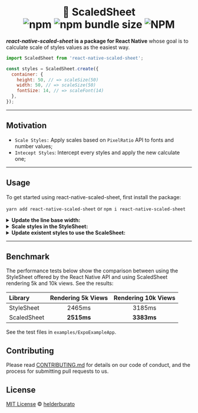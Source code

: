 <h1 align="center">
  📏 ScaledSheet

  <br />
  <img alt="npm" src="https://img.shields.io/npm/v/react-native-scaled-sheet">
  <img alt="npm bundle size" src="https://img.shields.io/bundlephobia/min/react-native-scaled-sheet">
  <img alt="NPM" src="https://img.shields.io/npm/l/react-native-scaled-sheet">
</h1>

<p><strong><i>react-native-scaled-sheet</i> is a package for React Native</strong> whose goal is to calculate scale of styles values as the easiest way.</p>

```jsx
import ScaledSheet from 'react-native-scaled-sheet';

const styles = ScaledSheet.create({
  container: {
    height: 50, // => scaleSize(50)
    width: 50, // => scaleSize(50)
    fontSize: 14, // => scaleFont(14)
  },
});
```

---

## Motivation

- `Scale Styles:` Apply scales based on `PixelRatio` API to fonts and number values;
- `Intecept Styles`: Intercept every styles and apply the new calculate one;

---

## Usage

To get started using react-native-scaled-sheet, first install the package:

`yarn add react-native-scaled-sheet` or `npm i react-native-scaled-sheet`

<details>

<summary><strong>Update the line base width:</strong></summary>

```jsx
import ScaledSheet from 'react-native';

ScaledSheet.setLineBaseWidth(500);

const styles = ScaledSheet.create({
  container: {
    height: 50,
    width: 50,
    fontSize: 14,
  },
});
```

</details>

<details>
<summary><strong>Scale styles in the StyleSheet:</strong></summary>

```jsx
import { StyleSheet } from 'react-native';
import { scaleSize, scaleFont } from 'react-native-scaled-sheet';

const styles = StyleSheet.create({
  container: {
    height: scaleSize(50),
    width: scaleSize(50),
    fontSize: scaleFont(14),
  },
});
```

</details>

<details>
<summary><strong>Update existent styles to use the ScaleSheet:</strong></summary>

**BEFORE:**

```jsx
import { StyleSheet } from 'react-native';

const styles = StyleSheet.create({
  container: {
    height: 50,
    width: 50,
    fontSize: 14,
  },
});
```

**AFTER:**

```jsx
import ScaledSheet from 'react-native-scaled-sheet';

const styles = ScaledSheet.create({
  container: {
    height: 50,
    width: 50,
    fontSize: 14,
  },
});
```

**Note: It's easier just update the `.create` to use from ScaleSheet and that's it!**

</details>

---

## Benchmark

The performance tests below show the comparison between using the StyleSheet offered by the React Native API and using ScaledSheet rendering 5k and 10k views. See the results:

| Library     | Rendering 5k Views | Rendering 10k Views |
| :---------- | :----------------: | :-----------------: |
| StyleSheet  |       2465ms       |       3185ms        |
| ScaledSheet |     **2515ms**     |     **3383ms**      |

See the test files in `examples/ExpoExampleApp`.

## Contributing

Please read [CONTRIBUTING.md](CONTRIBUTING.md) for details on our code of conduct, and the process for submitting pull requests to us.

## License

[MIT License](LICENSE) © [helderburato](https://helderburato.com)
